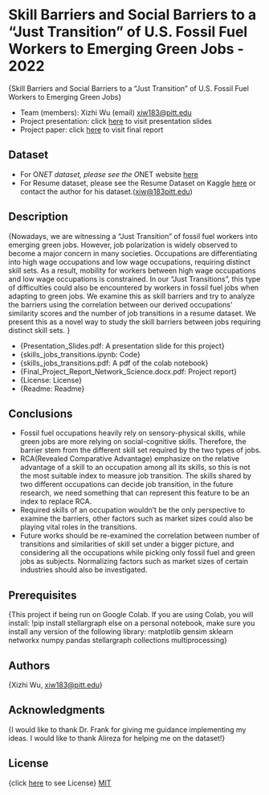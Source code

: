 
# Skill Barriers and Social Barriers to a “Just Transition” of U.S. Fossil Fuel Workers to Emerging Green Jobs - 2022
{Skill Barriers and Social Barriers to a “Just Transition” of U.S. Fossil Fuel Workers to Emerging Green Jobs}

* Team (members): Xizhi Wu (email) xiw183@pitt.edu
* Project presentation: click [here](Presentation_Slides.pdf) to visit presentation slides
* Project paper: click [here](Final_Project_Report_Network_Science.docx.pdf) to visit final report

## Dataset
* For O*NET dataset, please see the O*NET website [here](https://www.onetonline.org/find/descriptor/browse/2.A/2.A.1)
* For Resume dataset, please see the Resume Dataset on Kaggle [here](https://www.kaggle.com/datasets/gauravduttakiit/resume-dataset) or contact the author for his dataset.(xiw@183pitt.edu)

## Description
{Nowadays, we are witnessing a “Just Transition” of fossil fuel workers into emerging green jobs. However, job polarization is widely observed to become a major concern in many societies. Occupations are differentiating into high wage occupations and low wage occupations, requiring distinct skill sets. As a result, mobility for workers between high wage occupations and low wage occupations is constrained. In our “Just Transitions”, this type of difficulties could also be encountered by workers in fossil fuel jobs when adapting to green jobs. We examine this as skill barriers and try to analyze the barriers using the correlation between our derived occupations’ similarity scores and the number of job transitions in a resume dataset. We present this as a novel way to study the skill barriers between jobs requiring distinct skill sets. 
}
* {Presentation_Slides.pdf: A presentation slide for this project}
* {skills_jobs_transitions.ipynb: Code}
* {skills_jobs_transitions.pdf: A pdf of the colab notebook}
* {Final_Project_Report_Network_Science.docx.pdf: Project report}
* {License: License}
* {Readme: Readme}

## Conclusions
* Fossil fuel occupations heavily rely on sensory-physical skills, while green jobs are more relying on social-cognitive skills. Therefore, the barrier stem from the different skill set required by the two types of jobs. 
* RCA(Revealed Comparative Advantage) emphasize on the relative advantage of a skill to an occupation among all its skills, so this is not the most suitable index to measure job transition. The skills shared by two different occupations can decide job transition, in the future research, we need something that can represent this feature to be an index to replace RCA.
* Required skills of an occupation wouldn’t be the only perspective to examine the barriers, other factors such as market sizes could also be playing vital roles in the transitions.
* Future works should be re-examined the correlation between number of transitions and similarities of skill set under a bigger picture, and considering all the occupations while picking only fossil fuel and green jobs as subjects. Normalizing factors such as market sizes of certain industries should also be investigated.

## Prerequisites
{This project if being run on Google Colab.
If you are using Colab, you will install: !pip install stellargraph
else on a personal notebook, make sure you install any version of the following library: 
matplotlib
gensim
sklearn
networkx
numpy
pandas
stellargraph
collections
multiprocessing}

## Authors
{Xizhi Wu, xiw183@pitt.edu}

## Acknowledgments
{I would like to thank Dr. Frank for giving me guidance implementing my ideas. 
I would like to thank Alireza for helping me on the dataset!}

## License
{click [here](License) to see License}
[MIT](https://choosealicense.com/licenses/mit/)
